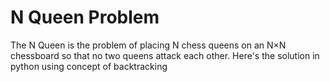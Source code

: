 # N Queen Problem
The N Queen is the problem of placing N chess queens on an N×N chessboard so that no two queens attack each other.
Here's the solution in python using concept of backtracking 

